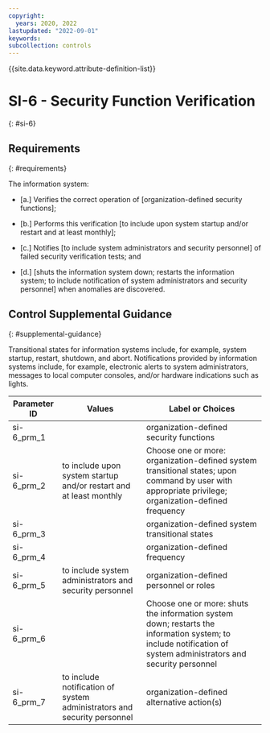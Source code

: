 ```yaml
---
copyright:
  years: 2020, 2022
lastupdated: "2022-09-01"
keywords: 
subcollection: controls
---
```



{{site.data.keyword.attribute-definition-list}}


# SI-6 - Security Function Verification
{: #si-6}

## Requirements
{: #requirements}

The information system:

- \[a.\] Verifies the correct operation of [organization-defined security functions];

- \[b.\] Performs this verification [to include upon system startup and/or restart and at least monthly];

- \[c.\] Notifies [to include system administrators and security personnel] of failed security verification tests; and

- \[d.\] [shuts the information system down; restarts the information system; to include notification of system administrators and security personnel] when anomalies are discovered.

## Control Supplemental Guidance
{: #supplemental-guidance}

Transitional states for information systems include, for example, system startup, restart, shutdown, and abort. Notifications provided by information systems include, for example, electronic alerts to system administrators, messages to local computer consoles, and/or hardware indications such as lights.

| Parameter ID | Values | Label or Choices |
|---|---|---|
| si-6_prm_1 |  | organization-defined security functions |
| si-6_prm_2 | to include upon system startup and/or restart and at least monthly | Choose one or more: organization-defined system transitional states; upon command by user with appropriate privilege; organization-defined frequency |
| si-6_prm_3 |  | organization-defined system transitional states |
| si-6_prm_4 |  | organization-defined frequency |
| si-6_prm_5 | to include system administrators and security personnel | organization-defined personnel or roles |
| si-6_prm_6 |  | Choose one or more: shuts the information system down; restarts the information system; to include notification of system administrators and security personnel |
| si-6_prm_7 | to include notification of system administrators and security personnel | organization-defined alternative action(s) |